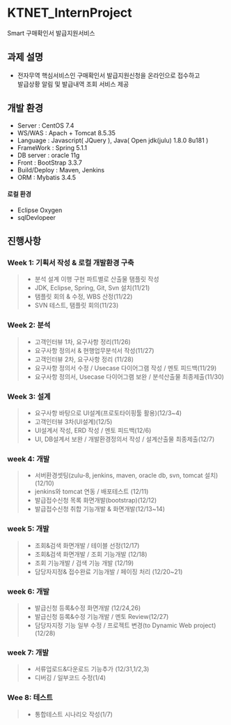 # KTNET_InternProject

Smart 구매확인서 발급지원서비스

과제 설명
---------

-	전자무역 핵심서비스인 구매확인서 발급지원신청을 온라인으로 접수하고 <br>
발급상황 알림 및 발급내역 조회 서비스 제공 

개발 환경
---------

-	Server : CentOS 7.4
-	WS/WAS : Apach + Tomcat 8.5.35
-	Language : Javascript( JQuery ), Java( Open jdk(julu) 1.8.0 8u181 )
-	FrameWork : Spring 5.1.1
-	DB server : oracle 11g
-	Front : BootStrap 3.3.7
-	Build/Deploy : Maven, Jenkins
-	ORM : Mybatis 3.4.5

#### 로컬 환경

-	Eclipse Oxygen
-	sqlDevlopeer

진행사항
--------

### Week 1: 기획서 작성 & 로컬 개발환경 구축

> -	분석 설계 이행 구현 파트별로 산출물 탬플릿 작성
> -	JDK, Eclipse, Spring, Git, Svn 설치(11/21)
> - 탬플릿 회의 & 수정, WBS 산정(11/22)
> - SVN 테스트, 탬플릿 회의(11/23)

### Week 2: 분석

> - 고객인터뷰 1차, 요구사항 정리(11/26)
> - 요구사항 정의서 & 현행업무분석서 작성(11/27)
> - 고객인터뷰 2차, 요구사항 정리 (11/28)
> - 요구사항 정의서 수정 / Usecase 다이어그램 작성 / 멘토 피드백(11/29)
> - 요구사항 정의서, Usecase 다이어그램 보완 / 분석산출물 최종제출(11/30)

### Week 3: 설계

> - 요구사항 바탕으로 UI설계(프로토타이핑툴 활용)(12/3~4)
> - 고객인터뷰 3차(UI설계)(12/5)
> - UI설계서 작성, ERD 작성 / 멘토 피드백(12/6)
> - UI, DB설계서 보완 / 개발환경정의서 작성 / 설계산출물 최종제출(12/7)

### week 4: 개발

> - 서버환경셋팅(zulu-8, jenkins, maven, oracle db, svn, tomcat 설치)(12/10)
> - jenkins와 tomcat 연동 / 배포테스트 (12/11)
> - 발급접수신청 목록 화면개발(bootstrap)(12/12)
> - 발급접수신청 취합 기능개발 & 화면개발(12/13~14)


### week 5: 개발

> - 조회&검색 화면개발 / 테이블 선정(12/17)
> - 조회&검색 화면개발 / 조회 기능개발 (12/18)
> - 조회 기능개발 / 검색 기능 개발  (12/19)
> - 담당자지정& 접수완료 기능개발 / 페이징 처리 (12/20~21)


### week 6: 개발

> - 발급신청 등록&수정 화면개발 (12/24,26)
> - 발급신청 등록&수정 기능개발 / 멘토 Review(12/27)
> - 담당자지정 기능 일부 수정 / 프로젝트 변경(to Dynamic Web project) (12/28)

### week 7: 개발

> - 서류업로드&다운로드 기능추가 (12/31,1/2,3)
> - 디버깅 / 일부코드 수정(1/4)

### Wee 8: 테스트

> - 통합테스트 시나리오 작성(1/7)
